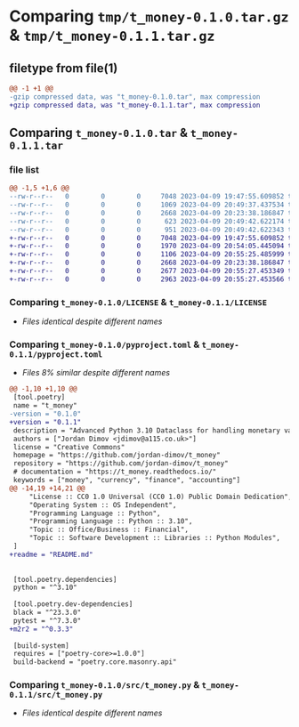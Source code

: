 # Comparing `tmp/t_money-0.1.0.tar.gz` & `tmp/t_money-0.1.1.tar.gz`

## filetype from file(1)

```diff
@@ -1 +1 @@
-gzip compressed data, was "t_money-0.1.0.tar", max compression
+gzip compressed data, was "t_money-0.1.1.tar", max compression
```

## Comparing `t_money-0.1.0.tar` & `t_money-0.1.1.tar`

### file list

```diff
@@ -1,5 +1,6 @@
--rw-r--r--   0        0        0     7048 2023-04-09 19:47:55.609852 t_money-0.1.0/LICENSE
--rw-r--r--   0        0        0     1069 2023-04-09 20:49:37.437534 t_money-0.1.0/pyproject.toml
--rw-r--r--   0        0        0     2668 2023-04-09 20:23:38.186847 t_money-0.1.0/src/t_money.py
--rw-r--r--   0        0        0      623 2023-04-09 20:49:42.622174 t_money-0.1.0/setup.py
--rw-r--r--   0        0        0      951 2023-04-09 20:49:42.622343 t_money-0.1.0/PKG-INFO
+-rw-r--r--   0        0        0     7048 2023-04-09 19:47:55.609852 t_money-0.1.1/LICENSE
+-rw-r--r--   0        0        0     1970 2023-04-09 20:54:05.445094 t_money-0.1.1/README.md
+-rw-r--r--   0        0        0     1106 2023-04-09 20:55:25.485999 t_money-0.1.1/pyproject.toml
+-rw-r--r--   0        0        0     2668 2023-04-09 20:23:38.186847 t_money-0.1.1/src/t_money.py
+-rw-r--r--   0        0        0     2677 2023-04-09 20:55:27.453349 t_money-0.1.1/setup.py
+-rw-r--r--   0        0        0     2963 2023-04-09 20:55:27.453566 t_money-0.1.1/PKG-INFO
```

### Comparing `t_money-0.1.0/LICENSE` & `t_money-0.1.1/LICENSE`

 * *Files identical despite different names*

### Comparing `t_money-0.1.0/pyproject.toml` & `t_money-0.1.1/pyproject.toml`

 * *Files 8% similar despite different names*

```diff
@@ -1,10 +1,10 @@
 [tool.poetry]
 name = "t_money"
-version = "0.1.0"
+version = "0.1.1"
 description = "Advanced Python 3.10 Dataclass for handling monetary values, keeping amount and currency together"
 authors = ["Jordan Dimov <jdimov@a115.co.uk>"]
 license = "Creative Commons"
 homepage = "https://github.com/jordan-dimov/t_money"
 repository = "https://github.com/jordan-dimov/t_money"
 # documentation = "https://t_money.readthedocs.io/"
 keywords = ["money", "currency", "finance", "accounting"]
@@ -14,19 +14,21 @@
     "License :: CC0 1.0 Universal (CC0 1.0) Public Domain Dedication",
     "Operating System :: OS Independent",
     "Programming Language :: Python",
     "Programming Language :: Python :: 3.10",
     "Topic :: Office/Business :: Financial",
     "Topic :: Software Development :: Libraries :: Python Modules",
 ]
+readme = "README.md"
 
 
 [tool.poetry.dependencies]
 python = "^3.10"
 
 [tool.poetry.dev-dependencies]
 black = "^23.3.0"
 pytest = "^7.3.0"
+m2r2 = "^0.3.3"
 
 [build-system]
 requires = ["poetry-core>=1.0.0"]
 build-backend = "poetry.core.masonry.api"
```

### Comparing `t_money-0.1.0/src/t_money.py` & `t_money-0.1.1/src/t_money.py`

 * *Files identical despite different names*

